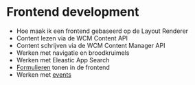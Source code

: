 # Frontend development

* Hoe maak ik een frontend gebaseerd op de Layout Renderer
* Content lezen via de WCM Content API
* Content schrijven via de WCM Content Manager API
* Werken met navigatie en broodkruimels
* Werken met Eleastic App Search
* [Formulieren](/frontend/content/form-renderer) tonen in de frontend
* Werken met [events](/frontend/content/events-consumeren)
